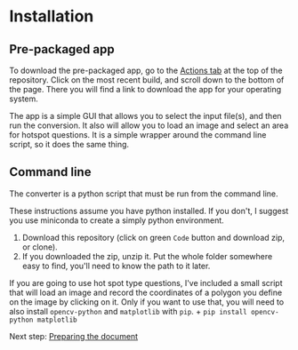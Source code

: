 # Installation

## Pre-packaged app

To download the pre-packaged app, go to the [Actions tab](https://github.com/backyardbiomech/qtiConverter/actions) at the top of the repository. Click on the most recent build, and scroll down to the bottom of the page. There you will find a link to download the app for your operating system.

The app is a simple GUI that allows you to select the input file(s), and then run the conversion. It also will allow you to load an image and select an area for hotspot questions. It is a simple wrapper around the command line script, so it does the same thing.

## Command line

The converter is a python script that must be run from the command line.

These instructions assume you have python installed. If you don't, I suggest you use miniconda to create a simply python environment.

1. Download this repository (click on green `Code` button and download zip, or clone).
2. If you downloaded the zip, unzip it. Put the whole folder somewhere easy to find, you'll need to know the path to it later.

If you are going to use hot spot type questions, I've included a small script that will load an image and record the coordinates of a polygon you define on the image by clicking on it. Only if you want to use that, you will need to also install `opencv-python` and `matplotlib` with `pip`.
    + `pip install opencv-python matplotlib`

Next step: [Preparing the document](formatting.md)